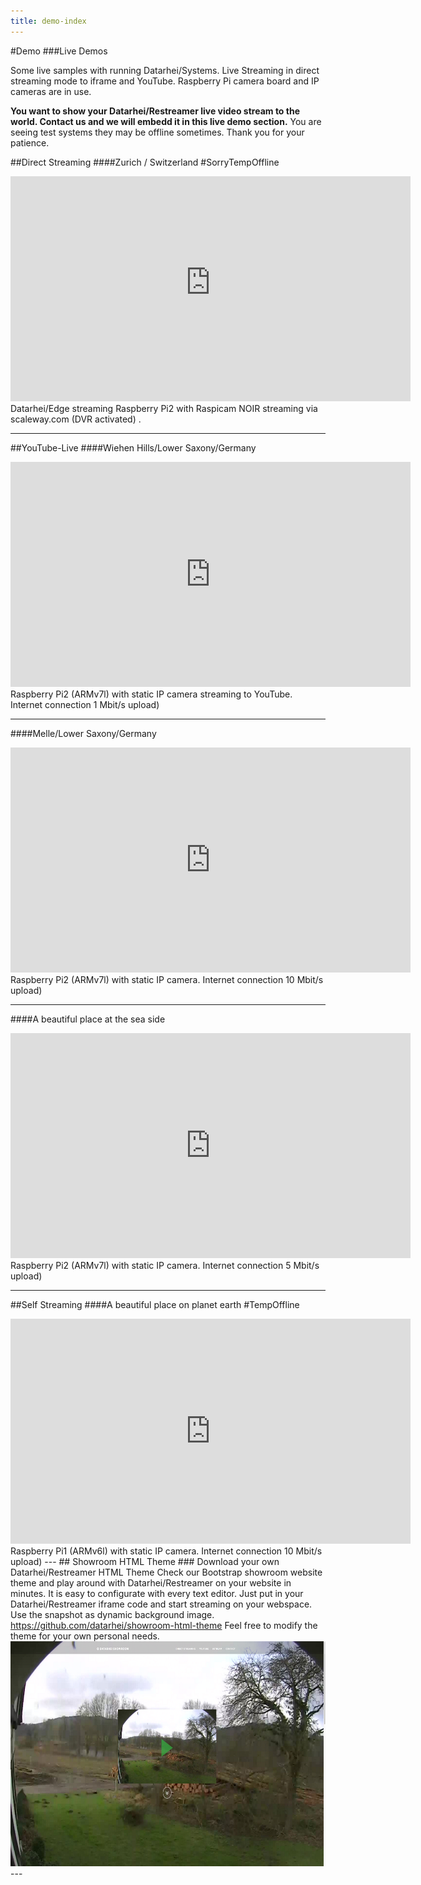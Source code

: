```yaml
---
title: demo-index
---
```

#Demo 
###Live Demos

Some live samples with running Datarhei/Systems. Live Streaming in direct streaming mode to iframe and YouTube. 
Raspberry Pi camera board and IP cameras are in use.  

**You want to show your Datarhei/Restreamer live video stream to the world. Contact us and we will embedd it in this live demo section.** 
You are seeing test systems they may be offline sometimes. Thank you for your patience.

##Direct Streaming
####Zurich / Switzerland #SorryTempOffline

<iframe width="640" height="360" src="https://f136fb70-2695-4de0-a2f7-a7f0068ba466.pub.cloud.scaleway.com/?stream=raspicam" name="restreamer-player" scrolling="no" frameborder="0" webkitallowfullscreen="true" mozallowfullscreen="true" allowfullscreen="true"></iframe>  
Datarhei/Edge streaming Raspberry Pi2 with Raspicam NOIR streaming via scaleway.com (DVR activated) . 

---
##YouTube-Live
####Wiehen Hills/Lower Saxony/Germany

<iframe width="640" height="360" src="https://www.youtube.com/embed/2thkGfAZ4gE" frameborder="0" allowfullscreen></iframe> 
Raspberry Pi2 (ARMv7l) with static IP camera streaming to YouTube. Internet connection 1 Mbit/s upload)  

---
####Melle/Lower Saxony/Germany 

<iframe width="640" height="360" src="https://www.youtube.com/embed/2thkGfAZ4gE" frameborder="0" allowfullscreen></iframe>
Raspberry Pi2 (ARMv7l) with static IP camera. Internet connection 10 Mbit/s upload)  

---
####A beautiful place at the sea side

<iframe width="640" height="360" src="https://www.youtube.com/embed/Eqr9RQWkTBs" frameborder="0" allowfullscreen></iframe>
Raspberry Pi2 (ARMv7l) with static IP camera. Internet connection 5 Mbit/s upload)  

---
##Self Streaming
####A beautiful place on planet earth #TempOffline

<iframe src="http://178.196.106.202:8080/player.html" name="restreamer-player" width="640" height="360" scrolling="no" frameborder="0" webkitallowfullscreen="true" mozallowfullscreen="true" allowfullscreen="true"></iframe> 
Raspberry Pi1 (ARMv6l) with static IP camera. Internet connection 10 Mbit/s upload)  
---
## Showroom HTML Theme
### Download your own Datarhei/Restreamer HTML Theme
Check our Bootstrap showroom website theme and play around with Datarhei/Restreamer on your website in minutes. It is easy to configurate with every text editor. Just put in your Datarhei/Restreamer iframe code and start streaming on your webspace. Use the snapshot as dynamic background image. <a href="https://github.com/datarhei/showroom-html-theme" target="_blank">https://github.com/datarhei/showroom-html-theme</a> Feel free to modify the theme for your own personal needs.

<img src="../img/showroom-theme-scr.jpg" width="640" height="360">
---
